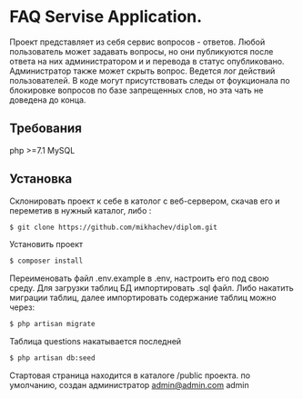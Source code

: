 FAQ Servise Application. 
======================
Проект представляет из себя сервис вопросов - ответов. Любой пользователь может задавать вопросы, но они публикуются после ответа на них администратором и и перевода в статус опубликовано. Администратор также может скрыть вопрос. Ведется лог действий пользователей. В коде могут присутствовать следы от фоукционала по блокировке вопросов по базе запрещенных слов, но эта чать не доведена до конца.

Требования
------------
php >=7.1
MySQL

Установка
------------

Склонировать проект к себе в католог с веб-сервером, скачав его и переметив в нужный каталог, либо :
```bash
$ git clone https://github.com/mikhachev/diplom.git
```

Установить проект 
```bash
$ composer install
```

Переименовать файл .env.example в .env, настроить его под свою среду. Для загрузки таблиц БД импортировать .sql файл. Либо накатить миграции таблиц, далее импортировать содержание таблиц можно через:
```bash
$ php artisan migrate
```
Таблица questions накатывается последней
```bash
$ php artisan db:seed
```
Стартовая страница находится в каталоге /public  проекта.
по умолчанию, создан администратор admin@admin.com admin




